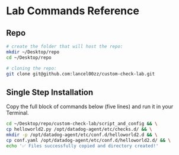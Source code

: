 # Lab Commands Reference

## Repo
```bash
# create the folder that will host the repo:
mkdir ~/Desktop/repo
cd ~/Desktop/repo

# cloning the repo:
git clone git@github.com:lancel00zz/custom-check-lab.git
```


## Single Step Installation
Copy the full block of commands below (five lines) and run it in your Terminal.
```bash
cd ~/Desktop/repo/custom-check-lab/script_and_config && \
cp helloworld2.py /opt/datadog-agent/etc/checks.d/ && \
mkdir -p /opt/datadog-agent/etc/conf.d/helloworld2.d && \
cp conf.yaml /opt/datadog-agent/etc/conf.d/helloworld2.d/ && \
echo '✅ Files successfully copied and directory created!'
```
